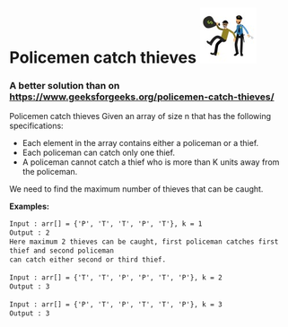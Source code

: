 # Policemen catch thieves ![alt text][pic] 
   
### A better solution than on https://www.geeksforgeeks.org/policemen-catch-thieves/  
  
Policemen catch thieves
Given an array of size n that has the following specifications:  
* Each element in the array contains either a policeman or a thief.
* Each policeman can catch only one thief.
* A policeman cannot catch a thief who is more than K units away from the policeman.  

We need to find the maximum number of thieves that can be caught.  
  
**Examples:**  
```
Input : arr[] = {'P', 'T', 'T', 'P', 'T'}, k = 1  
Output : 2
Here maximum 2 thieves can be caught, first policeman catches first thief and second policeman 
can catch either second or third thief.

Input : arr[] = {'T', 'T', 'P', 'P', 'T', 'P'}, k = 2  
Output : 3

Input : arr[] = {'P', 'T', 'P', 'T', 'T', 'P'}, k = 3  
Output : 3
```
[pic]: https://github.com/GorelikEdi/Policemen_and_Thieves/blob/master/pics/police-thief.jpg
